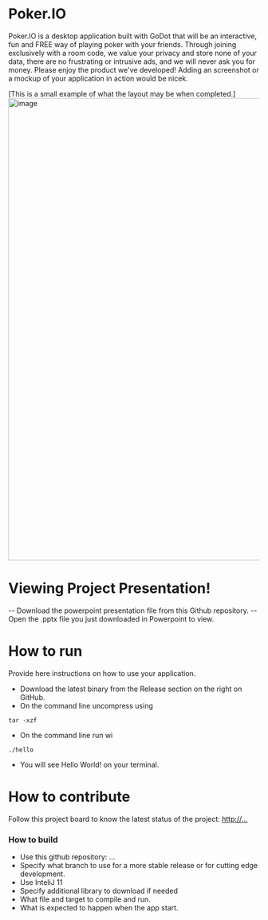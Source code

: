 # Poker.IO
Poker.IO is a desktop application built with GoDot that will be an interactive, fun and FREE way of playing poker with your friends. Through joining exclusively with a room code, we value your privacy and store none of your data, there are no frustrating or intrusive ads, and we will never ask you for money. Please enjoy the product we've developed!
Adding an screenshot or a mockup of your application in action would be nicek.  

[This is a small example of what the layout may be when completed.]<img width="1659" height="927" alt="image" src="https://github.com/user-attachments/assets/7bc97900-31ea-439b-9ca0-8beb9b7f0b08" />

# Viewing Project Presentation!
-- Download the powerpoint presentation file from this Github repository.
-- Open the .pptx file you just downloaded in Powerpoint to view.

# How to run
Provide here instructions on how to use your application.   
- Download the latest binary from the Release section on the right on GitHub.  
- On the command line uncompress using
```
tar -xzf  
```
- On the command line run wi
```
./hello
```
- You will see Hello World! on your terminal. 

# How to contribute
Follow this project board to know the latest status of the project: [http://...]([http://...])  

### How to build
- Use this github repository: ... 
- Specify what branch to use for a more stable release or for cutting edge development.  
- Use InteliJ 11
- Specify additional library to download if needed 
- What file and target to compile and run. 
- What is expected to happen when the app start. 
